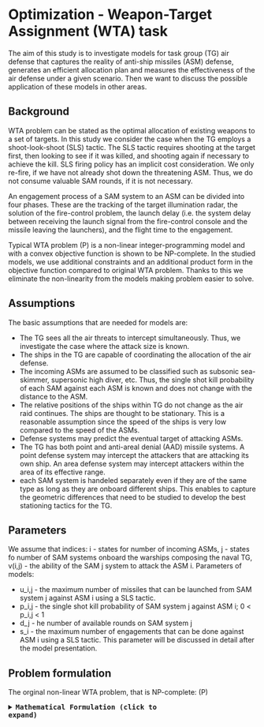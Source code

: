 # Optimization - Weapon-Target Assignment (WTA) task
The aim of this study is to investigate models for task group (TG) air defense that captures the reality of anti-ship missiles (ASM) defense, generates an efficient allocation plan and measures the effectiveness of the air defense under a given scenario. Then we want to discuss the possible application of these models in other areas.

## Background
WTA problem can be stated as the optimal allocation of existing weapons to a set of targets. In this study we consider the case when the TG employs a shoot-look-shoot (SLS) tactic. The SLS tactic requires shooting at the target first, then looking to see if it was killed, and shooting again if necessary to achieve the kill. SLS firing policy has an implicit cost consideration. We only re-fire, if we have not already shot down the threatening ASM. Thus, we do not consume valuable SAM rounds, if it is not necessary.

An engagement process of a SAM system to an ASM can be divided into four phases. These are the tracking of the target illumination radar, the solution of the fire-control problem, the launch delay (i.e. the system delay between receiving the launch signal from the fire-control console and the missile leaving the launchers), and the flight time to the engagement.

Typical WTA problem (P) is a non-linear integer-programming model and with a convex objective function is shown to be NP-complete. In the studied models, we use additional constraints and an additional product form in the objective function compared to original WTA problem. Thanks to this we eliminate the non-linearity from the models making problem easier to solve.

## Assumptions
The basic assumptions that are needed for models are:
* The TG sees all the air threats to intercept simultaneously. Thus, we investigate the case where the attack size is known.
* The ships in the TG are capable of coordinating the allocation of the air defense.
* The incoming ASMs are assumed to be classified such as subsonic sea-skimmer, supersonic high diver, etc. Thus,
the single shot kill probability of each SAM against each ASM is known and does not change with the distance to
the ASM.
* The relative positions of the ships within TG do not change as the air raid continues. The ships are thought to be
stationary. This is a reasonable assumption since the speed of the ships is very low compared to the speed of the
ASMs.
* Defense systems may predict the eventual target of attacking ASMs.
* The TG has both point and anti-areal denial (AAD) missile systems. A point defense system may intercept the attackers that are attacking its own ship. An area defense system may intercept attackers within the area of its effective range.
* each SAM system is handeled separately even if they are of the same type as long as they are onboard different ships. This enables to capture the geometric differences that need to be studied to develop the best stationing tactics for the TG.

## Parameters
We assume that indices: i - states for number of incoming ASMs, j - states fo number of SAM systems onboard the warships composing the naval TG, v(i,j) - the ability of the SAM j system to attack the ASM i.
Parameters of models:
* u_i,j - the maximum number of missiles that can be launched from SAM system j against ASM i using a SLS tactic.
* p_i,j - the single shot kill probability of SAM system j against ASM i; 0 < p_i,j < 1
* d_j - he number of available rounds on SAM system j
* s_i - the maximum number of engagements that can be done against ASM i using a SLS tactic. This parameter will
be discussed in detail after the model presentation.

## Problem formulation
The orginal non-linear WTA problem, that is NP-complete:
(P) <pre> <details> <summary><strong>Mathematical Formulation (click to expand)</strong></summary> ```latex (P) max ∏_{i ∈ N} [1 − ∏_{j ∈ M, (i,j) ∈ v(i,j)} (1 − p_{ij})^{x_{ij}}] subject to: ∑_{i ∈ N, (i,j) ∈ v(i,j)} x_{ij} ≤ d_j, ∀ j ∈ M ∑_{j ∈ M, (i,j) ∈ v(i,j)} x_{ij} ≤ s_i, ∀ i ∈ N 0 ≤ x_{ij} ≤ u_{ij}, ∀ (i,j) ∈ v(i,j) x_{ij} ∈ ℤ ``` </details> </pre> 
